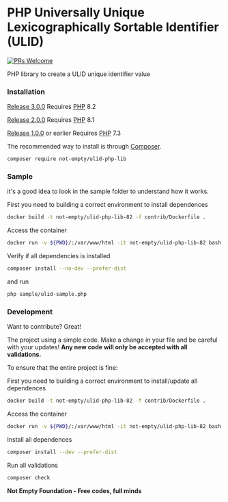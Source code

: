 # PHP Universally Unique Lexicographically Sortable Identifier (ULID)

[![PRs Welcome](https://img.shields.io/badge/PRs-welcome-brightgreen.svg?style=flat-square)](http://makeapullrequest.com)

PHP library to create a ULID unique identifier value

### Installation

[Release 3.0.0](https://github.com/not-empty/ulid-php-lib/releases/tag/3.0.0) Requires [PHP](https://php.net) 8.2

[Release 2.0.0](https://github.com/not-empty/ulid-php-lib/releases/tag/2.0.0) Requires [PHP](https://php.net) 8.1

[Release 1.0.0](https://github.com/not-empty/ulid-php-lib/releases/tag/1.0.0) or earlier Requires [PHP](https://php.net) 7.3

The recommended way to install is through [Composer](https://getcomposer.org/).

```sh
composer require not-empty/ulid-php-lib
```

### Sample

it's a good idea to look in the sample folder to understand how it works.

First you need to building a correct environment to install dependences

```sh
docker build -t not-empty/ulid-php-lib-82 -f contrib/Dockerfile .
```

Access the container
```sh
docker run -v ${PWD}/:/var/www/html -it not-empty/ulid-php-lib-82 bash
```

Verify if all dependencies is installed
```sh
composer install --no-dev --prefer-dist
```

and run
```sh
php sample/ulid-sample.php
```

### Development

Want to contribute? Great!

The project using a simple code.
Make a change in your file and be careful with your updates!
**Any new code will only be accepted with all validations.**

To ensure that the entire project is fine:

First you need to building a correct environment to install/update all dependences

```sh
docker build -t not-empty/ulid-php-lib-82 -f contrib/Dockerfile .
```

Access the container
```sh
docker run -v ${PWD}/:/var/www/html -it not-empty/ulid-php-lib-82 bash
```

Install all dependences
```sh
composer install --dev --prefer-dist
```

Run all validations
```sh
composer check
```

**Not Empty Foundation - Free codes, full minds**
